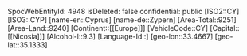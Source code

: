 ﻿---
location: [35.1333,33.4667]
type: Country
tags:
- geo/Country
---
SpocWebEntityId: 4948
isDeleted: false
confidential: public
[ISO2::CY]
[ISO3::CYP]
[name-en::Cyprus]
[name-de::Zypern]
[Area-Total::9251]
[Area-Land::9240]
[Continent::[[Europe]]]
[VehicleCode::CY]
[Capital::[[Nicosia]]]
[Alcohol-l::9.3]
[Language-Id::]
[geo-lon::33.4667]
[geo-lat::35.1333]

